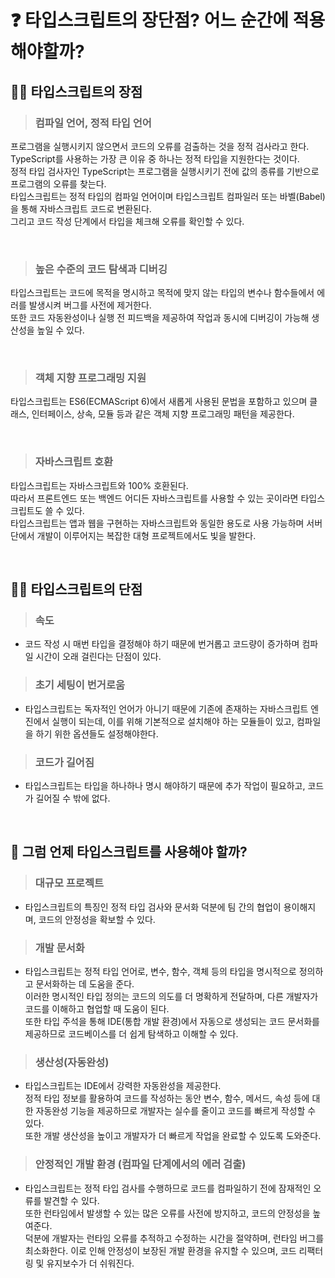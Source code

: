 # ❓ 타입스크립트의 장단점? 어느 순간에 적용해야할까?

## 👍🏻 타입스크립트의 장점

> ### 컴파일 언어, 정적 타입 언어

프로그램을 실행시키지 않으면서 코드의 오류를 검출하는 것을 정적 검사라고 한다.<br/>
TypeScript를 사용하는 가장 큰 이유 중 하나는 정적 타입을 지원한다는 것이다.<br/>
정적 타입 검사자인 TypeScript는 프로그램을 실행시키기 전에 값의 종류를 기반으로 프로그램의 오류를 찾는다.<br/>
타입스크립트는 정적 타입의 컴파일 언어이며 타입스크립트 컴파일러 또는 바벨(Babel)을 통해 자바스크립트 코드로 변환된다.<br/>
그리고 코드 작성 단계에서 타입을 체크해 오류를 확인할 수 있다.

<br/>

> ### 높은 수준의 코드 탐색과 디버깅

타입스크립트는 코드에 목적을 명시하고 목적에 맞지 않는 타입의 변수나 함수들에서 에러를 발생시켜 버그를 사전에 제거한다.<br/>
또한 코드 자동완성이나 실행 전 피드백을 제공하여 작업과 동시에 디버깅이 가능해 생산성을 높일 수 있다.

<br/>

> ### 객체 지향 프로그래밍 지원

타입스크립트는 ES6(ECMAScript 6)에서 새롭게 사용된 문법을 포함하고 있으며 클래스, 인터페이스, 상속, 모듈 등과 같은 객체 지향 프로그래밍 패턴을 제공한다.

<br/>

> ### 자바스크립트 호환

타입스크립트는 자바스크립트와 100% 호환된다.<br/> 따라서 프론트엔드 또는 백엔드 어디든 자바스크립트를 사용할 수 있는 곳이라면 타입스크립트도 쓸 수 있다. <br/>타입스크립트는 앱과 웹을 구현하는 자바스크립트와 동일한 용도로 사용 가능하며 서버 단에서 개발이 이루어지는 복잡한 대형 프로젝트에서도 빛을 발한다.

<br/>

## 👎🏻 타입스크립트의 단점

> ### 속도

- 코드 작성 시 매번 타입을 결정해야 하기 때문에 번거롭고 코드량이 증가하며 컴파일 시간이 오래 걸린다는 단점이 있다.

> ### 초기 세팅이 번거로움

- 타입스크립트는 독자적인 언어가 아니기 때문에 기존에 존재하는 자바스크립트 엔진에서 실행이 되는데, 이를 위해 기본적으로 설치해야 하는 모듈들이 있고, 컴파일을 하기 위한 옵션들도 설정해야한다.

> ### 코드가 길어짐

- 타입스크립트는 타입을 하나하나 명시 해야하기 때문에 추가 작업이 필요하고, 코드가 길어질 수 밖에 없다.

<br/>

## 🤔 그럼 언제 타입스크립트를 사용해야 할까?

> ### 대규모 프로젝트

- 타입스크립트의 특징인 정적 타입 검사와 문서화 덕분에 팀 간의 협업이 용이해지며, 코드의 안정성을 확보할 수 있다.

> ### 개발 문서화

- 타입스크립트는 정적 타입 언어로, 변수, 함수, 객체 등의 타입을 명시적으로 정의하고 문서화하는 데 도움을 준다. <br/>이러한 명시적인 타입 정의는 코드의 의도를 더 명확하게 전달하며, 다른 개발자가 코드를 이해하고 협업할 때 도움이 된다. <br/>또한 타입 주석을 통해 IDE(통합 개발 환경)에서 자동으로 생성되는 코드 문서화를 제공하므로 코드베이스를 더 쉽게 탐색하고 이해할 수 있다.

> ### 생산성(자동완성)

- 타입스크립트는 IDE에서 강력한 자동완성을 제공한다. <br/>정적 타입 정보를 활용하여 코드를 작성하는 동안 변수, 함수, 메서드, 속성 등에 대한 자동완성 기능을 제공하므로 개발자는 실수를 줄이고 코드를 빠르게 작성할 수 있다. <br/>또한 개발 생산성을 높이고 개발자가 더 빠르게 작업을 완료할 수 있도록 도와준다.

> ### 안정적인 개발 환경 (컴파일 단계에서의 에러 검출)

- 타입스크립트는 정적 타입 검사를 수행하므로 코드를 컴파일하기 전에 잠재적인 오류를 발견할 수 있다. <br/>또한 런타임에서 발생할 수 있는 많은 오류를 사전에 방지하고, 코드의 안정성을 높여준다. <br/>덕분에 개발자는 런타임 오류를 추적하고 수정하는 시간을 절약하며, 런타임 버그를 최소화한다. 이로 인해 안정성이 보장된 개발 환경을 유지할 수 있으며, 코드 리팩터링 및 유지보수가 더 쉬워진다.
